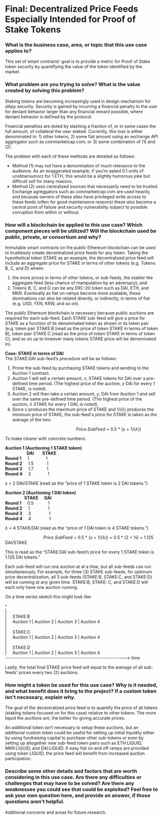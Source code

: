 # Final: Decentralized Price Feeds Especially Intended for Proof of Stake Tokens
### What is the business case, area, or topic that this use case applies to?

This set of smart contracts’ goal is to provide a metric for Proof of Stake token security by quantifying the value of the token identified by the market.

### What problem are you trying to solve? What is the value created by solving this problem?

Staking tokens are becoming increasingly used in design mechanism for dApp security. Security is gained by incurring a financial penalty to the user for deviant behavior larger than any financial reward possible, where deviant behavior is defined by the protocol.

Financial penalties are doled by slashing a fraction of, or in some cases the full amount, of collateral the user staked. Currently, this loss is either denominated in: 1) other tokens; 2) some fiat amount using an exchange API aggregator such as coinmarketcap.com; or 3) some combination of (1) and (2).

The problem with each of these methods are detailed as follows:
- Method (1) may not have a denomination of much relevance to the audience. As an exaggerated example, if you’re asked 0.1 units of unobtainiumorz for 1 ETH, this would be a slightly humorous joke but difficult sell for many reasons.
- Method (2) uses centralized sources that necessarily need to be trusted. Exchange agreggators such as coinmarketcap.com are used heavily, and because owners of these sites have privileged write access to these feeds (often for good maintenance reasons) these also become a central point of failure and security vulnerability subject to possible corruption from within or without.

### How will a blockchain be applied to this use case? Which component pieces will be utilized? Will the blockchain used be public, private, or consortium and why?

Immutable smart contracts on the public Ethereum blockchain can be used to trustlessly create decentralized price feeds for any token. Taking the hypothetical token STAKE as an example, the decentralized price feed will include an aggregate price for STAKE in terms of other tokens (e.g. Tokens B, C, and D) where:

1) the more prices in terms of other tokens, or sub-feeds, the stabler the aggregate feed (less chance of manipulation by an adversary); and
2) Tokens B, C, and D can be any ERC-20 token such as DAI, ETH, and MKR. Eventually as fiat on-ramps become more available, these dominations can also be related directly, or indirectly, in terms of fiat (e.g. USD, YEN, KRW, and so on).

The public Ethereum blockchain is necessary because public auctions are required for each sub-feed. Each STAKE sub-feed will give a price for STAKE as a function of its denominated token as shown in its token pair (e.g. token pair STAKE:B [read as the price of token STAKE in terms of token B], token pair STAKE:C [read as the price of token STAKE in terms of token C], and so on up to however many tokens STAKE price will be denominated in).

**Case: STAKE in terms of DAI**  
The STAKE:DAI sub-feed’s procedure will be as follows:  

1) Prime the sub-feed by purchasing STAKE tokens and sending to the Auction 1 contract.
2) Auction 1 will sell a certain amount, _x_, STAKE tokens for DAI over a pre-defined time period. (The highest price of the auction, $\gamma$ DAI for every 1 STAKE, is noted).
3) Auction 2 will then take a certain amount, _y_, DAI from Auction 1 and sell over the same pre-defined time period. (The highest price of the auction, $\lambda$ STAKE for every 1 DAI, is noted).
4) Since $\gamma$ produces the maximum price of STAKE and 1/($\lambda$) produces the minimum price of STAKE, the sub-feed's price for STAKE is taken as the average of the two:

&emsp; &emsp; &emsp; &emsp; &emsp; &emsp; &emsp; &emsp; &emsp; &emsp; &emsp; &emsp; &emsp; _Price.SubFeed_ = 0.5 * ($\gamma$ + 1/($\lambda$))  

To make clearer with concrete numbers:  

**Auction 1 (Auctioning 1 STAKE token)**  
&nbsp; &nbsp; &nbsp; &nbsp; &nbsp; &nbsp; &nbsp; &nbsp; &nbsp; **DAI** &nbsp; &nbsp; &nbsp; **STAKE**  
**Round 1**	&nbsp; &nbsp; 1 &nbsp; &nbsp; &nbsp; &nbsp;	&nbsp; &nbsp; &nbsp;1  
**Round 2**	&nbsp; &nbsp; 1.5 &nbsp; &nbsp; &nbsp; &nbsp; &nbsp; 1  
**Round 3**	&nbsp; &nbsp; 1.7 &nbsp; &nbsp; &nbsp; &nbsp; &nbsp; 1  
**Round 4**	&nbsp; &nbsp; 2	&nbsp; &nbsp; &nbsp; &nbsp;	&nbsp; &nbsp; &nbsp;1   

$\gamma$ = 2 DAI/STAKE (read as the “price of 1 STAKE token is 2 DAI tokens.”)  

**Auction 2 (Auctioning 1 DAI token)**    
&nbsp; &nbsp; &nbsp; &nbsp; &nbsp; &nbsp; &nbsp; &nbsp; **STAKE** &nbsp; &nbsp; **DAI**  
**Round 1**	&nbsp; &nbsp; 0.5	&nbsp; &nbsp; &nbsp; &nbsp; &nbsp; &nbsp;1  
**Round 2**	&nbsp; &nbsp; 1	&nbsp; &nbsp; &nbsp; &nbsp; &nbsp; &nbsp; &nbsp; 1  
**Round 3**	&nbsp; &nbsp; 3	&nbsp; &nbsp; &nbsp; &nbsp; &nbsp; &nbsp; &nbsp; 1  
**Round 4**	&nbsp; &nbsp; 4	&nbsp; &nbsp; &nbsp; &nbsp; &nbsp; &nbsp; &nbsp; 1  

$\lambda$ = 4 STAKE/DAI  (read as the “price of 1 DAI token is 4 STAKE tokens.”)  

&emsp; &emsp; &emsp; &emsp; &emsp; &emsp; &emsp; _Price.SubFeed_ = 0.5 * ($\gamma$ + 1/($\lambda$)) = 0.5 * (2  + ¼) = 1.125 DAI/STAKE  

This is read as the “STAKE:DAI sub-feed’s price for every 1 STAKE token is 1.125 DAI tokens.”    

Each sub-feed will run one auction at at a time, but all sub-feeds can run simultaneously. For example, for three (3) STAKE sub-feeds, for optimum price decentralization, all 3 sub-feeds (STAKE:B, STAKE:C, and STAKE:D) will be running at any given time. STAKE:B, STAKE: C, and STAKE:D will each only have one auction running.  

On a time series sketch this might look like:  

^  
|  
| &nbsp; &nbsp; STAKE:B  
| &nbsp; &nbsp; Auction 1 | Auction 2 | Auction 3 | Auction 4  
|    
| &nbsp; &nbsp; STAKE:C  
| &nbsp; &nbsp; Auction 1 | Auction 2 | Auction 3 | Auction 4  
|    
| &nbsp; &nbsp; STAKE:D  
| &nbsp; &nbsp; Auction 1 | Auction 2 | Auction 3 | Auction 4  
-------------------------------------------------------------> time  

Lastly, the total final STAKE price feed will equal to the average of all sub-feeds’ prices every two (2) auctions.  

### How might a token be used for this use case? Why is it needed, and what benefit does it bring to the project? If a custom token isn't necessary, explain why.  

The goal of the decentralized price feed is to quantify the price of all tokens (staking tokens focused on for this case) relative to other tokens. The more liquid the auctions are, the better for giving accurate prices.

An additional token isn’t necessary to setup these auctions, but an additional custom token could be useful for setting up initial liquidity either by using fundraising capital to purchase other sub-tokens or even by setting up altogether new sub-feed token pairs such as ETH:LIQUID, MKR:LIQUID, and DAI:LIQUID. If easy fiat on and off ramps are provided using token LIQUID, the price feed will benefit from increased auction participation.  

### Describe some other details and factors that are worth considering in this use case. Are there any difficulties or challenges that may have to be solved? Are there any weaknesses you could see that could be exploited? Feel free to ask your own question here, and provide an answer, if those questions aren't helpful.

Additional concerns and areas for future research.
